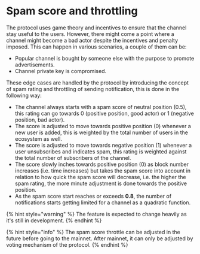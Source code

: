 # Spam score and throttling

The protocol uses game theory and incentives to ensure that the channel stay useful to the users. However, there might come a point where a channel might become a bad actor despite the incentives and penalty imposed. This can happen in various scenarios, a couple of them can be:

* Popular channel is bought by someone else with the purpose to promote advertisements.
* Channel private key is compromised.

These edge cases are handled by the protocol by introducing the concept of spam rating and throttling of sending notification, this is done in the following way:

* The channel always starts with a spam score of neutral position \(0.5\), this rating can go towards 0 \(positive position, good actor\) or 1 \(negative position, bad actor\).
* The score is adjusted to move towards positive position \(0\) whenever a new user is added, this is weighted by the total number of users in the ecosystem as well.
* The score is adjusted to move towards negative position \(1\) whenever a user unsubscribes and indicates spam, this rating is weighted against the total number of subscribers of the channel.
* The score slowly inches towards positive position \(0\) as block number increases \(i.e. time increases\) but takes the spam score into account in relation to how quick the spam score will decrease, i.e. the higher the spam rating, the more minute adjustment is done towards the positive position.
* As the spam score start reaches or exceeds **0.8**, the number of notifications starts getting limited for a channel as a quadratic function.

{% hint style="warning" %}
The feature is expected to change heavily as it's still in development.
{% endhint %}

{% hint style="info" %}
The spam score throttle can be adjusted in the future before going to the mainnet. After mainnet, it can only be adjusted by voting mechanism of the protocol.
{% endhint %}

